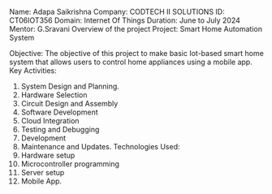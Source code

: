 Name: Adapa Saikrishna
Company: CODTECH II SOLUTIONS
ID: CT06IOT356
Domain: Internet Of Things
Duration: June to July 2024
Mentor: G.Sravani
Overview of the project
Project: Smart Home Automation System


Objective: The objective of this project to make basic Iot-based smart home system that allows users to control home appliances using a mobile app.
Key Activities:
 1. System Design and Planning.
 2. Hardware Selection
 3. Circuit Design and Assembly
 4. Software Development
 5. Cloud Integration
 6. Testing and Debugging
 7. Development
 8. Maintenance and Updates.
Technologies Used:
 1. Hardware setup
 2. Microcontroller programming
 3. Server setup
 4. Mobile App.
   
